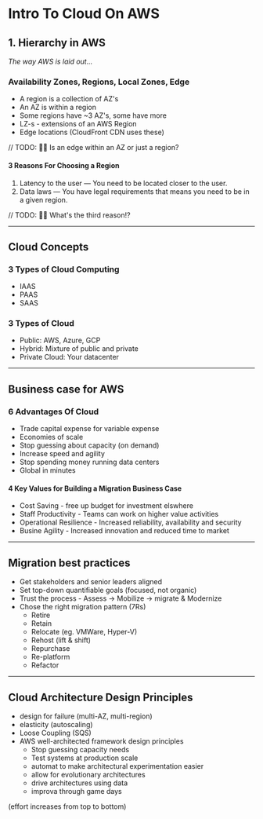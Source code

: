 
# Intro To Cloud On AWS

## 1. Hierarchy in AWS

_The way AWS is laid out..._

### Availability Zones, Regions, Local Zones, Edge

* A region is a collection of AZ's
* An AZ is within a region
* Some regions have ~3 AZ's, some have more
* LZ-s - extensions of an AWS Region
* Edge locations (CloudFront CDN uses these)

// TODO: 👷‍♀ Is an edge within an AZ or just a region?

#### 3 Reasons For Choosing a Region

1. Latency to the user — You need to be located closer to the user.
1. Data laws — You have legal requirements that means you need to be in a given region.

// TODO: 👷‍♀ What's the third reason!?

---

## Cloud Concepts

### 3 Types of Cloud Computing

* IAAS
* PAAS
* SAAS

### 3 Types of Cloud

* Public: AWS, Azure, GCP
* Hybrid: Mixture of public and private
* Private Cloud: Your datacenter

---

## Business case for AWS

### 6 Advantages Of Cloud

* Trade capital expense for variable expense
* Economies of scale
* Stop guessing about capacity (on demand)
* Increase speed and agility
* Stop spending money running data centers
* Global in minutes

#### 4 Key Values for Building a Migration Business Case

* Cost Saving - free up budget for investment elswhere
* Staff Productivity - Teams can work on higher value activities
* Operational Resilience - Increased reliability, availability and security
* Busine Agility - Increased innovation and reduced time to market

---

## Migration best practices

* Get stakeholders and senior leaders aligned
* Set top-down quantifiable goals (focused, not organic)
* Trust the process - Assess -> Mobilize -> migrate & Modernize
* Chose the right migration pattern (7Rs)
  * Retire
  * Retain
  * Relocate (eg. VMWare, Hyper-V)
  * Rehost (lift & shift)
  * Repurchase
  * Re-platform
  * Refactor

---

## Cloud Architecture Design Principles

* design for failure (multi-AZ, multi-region)
* elasticity (autoscaling)
* Loose Coupling (SQS)
* AWS well-architected framework design principles
  * Stop guessing capacity needs
  * Test systems at production scale
  * automat to make architectural experimentation easier
  * allow for evolutionary architectures
  * drive architectures using data
  * improva through game days

(effort increases from top to bottom)
